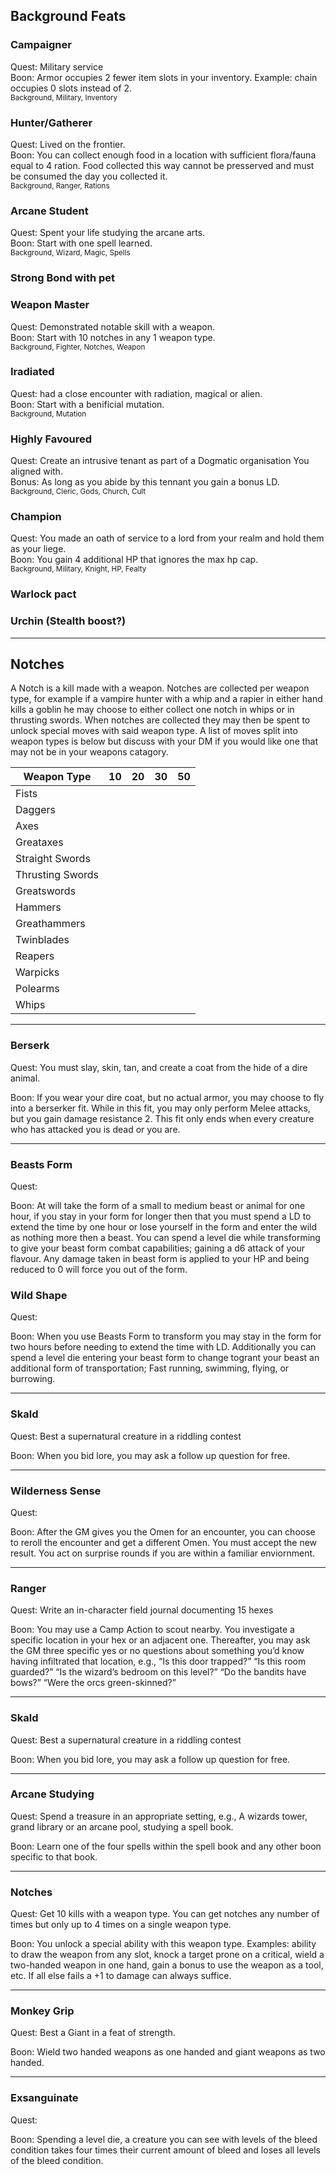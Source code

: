 ## Background Feats

### Campaigner
Quest: Military service  
Boon: Armor occupies 2 fewer item slots in your inventory. Example: chain occupies 0 slots instead of 2.  
<sub>Background, Military, Inventory</sub>

### Hunter/Gatherer
Quest: Lived on the frontier.  
Boon: You can collect enough food in a location with sufficient flora/fauna equal to 4 ration. Food collected this way cannot be presserved and must be consumed the day you collected it.  
<sub>Background, Ranger, Rations</sub>

### Arcane Student
Quest: Spent your life studying the arcane arts.  
Boon: Start with one spell learned.  
<sub>Background, Wizard, Magic, Spells</sub>

### Strong Bond with pet

### Weapon Master
Quest: Demonstrated notable skill with a weapon.  
Boon: Start with 10 notches in any 1 weapon type.  
<sub>Background, Fighter, Notches, Weapon</sub>

### Iradiated
Quest: had a close encounter with radiation, magical or alien.  
Boon: Start with a benificial mutation.  
<sub>Background, Mutation</sub>

### Highly Favoured
Quest: Create an intrusive tenant as part of a Dogmatic organisation You aligned with.  
Bonus: As long as you abide by this tennant you gain a bonus LD.  
<sub>Background, Cleric, Gods, Church, Cult</sub>

### Champion
Quest: You made an oath of service to a lord from your realm and hold them as your liege.  
Boon: You gain 4 additional HP that ignores the max hp cap.  
<sub>Background, Military, Knight, HP, Fealty</sub>

### Warlock pact

### Urchin (Stealth boost?)

___

## Notches
A Notch is a kill made with a weapon. Notches are collected per weapon type, for example if a vampire hunter with a whip and a rapier in either hand kills a goblin he may choose to either collect one notch in whips or in thrusting swords. When notches are collected they may then be spent to unlock special moves with said weapon type. A list of moves split into weapon types is below but discuss with your DM if you would like one that may not be in your weapons catagory.

| Weapon Type      | 10  | 20  | 30  | 50  |
| ---------------- | --- | --- | --- | --- |
| Fists            |     |     |     |     |
| Daggers          |     |     |     |     |
| Axes             |     |     |     |     |
| Greataxes        |     |     |     |     |
| Straight Swords  |     |     |     |     |
| Thrusting Swords |     |     |     |     |
| Greatswords      |     |     |     |     |
| Hammers          |     |     |     |     |
| Greathammers     |     |     |     |     |
| Twinblades       |     |     |     |     |
| Reapers          |     |     |     |     |
| Warpicks         |     |     |     |     |
| Polearms         |     |     |     |     |
| Whips            |     |     |     |     |

___

### Berserk

Quest: You must slay, skin, tan, and create a coat from the hide of a dire animal. 

Boon: If you wear your dire coat, but no actual armor, you may choose to fly into a berserker fit.  While in this fit, you may only perform Melee attacks, but you gain damage resistance 2. This fit only ends when every creature who has attacked you is dead or you are. 

___

### Beasts Form

Quest:

Boon: At will take the form of a small to medium beast or animal for one hour, if you stay in your form for longer then that you must spend a LD to extend the time by one hour or lose yourself in the form and enter the wild as nothing more then a beast. You can spend a level die while transforming to give your beast form combat capabilities; gaining a d6 attack of your flavour.
Any damage taken in beast form is applied to your HP and being reduced to 0 will force you out of the form.

### Wild Shape

Quest:

Boon: When you use Beasts Form to transform you may stay in the form for two hours before needing to extend the time with LD. Additionally you can spend a level die entering your beast form to change togrant your beast an additional form of transportation; Fast running, swimming, flying, or burrowing.

___

### Skald

Quest: Best a supernatural creature in a riddling contest

Boon: When you bid lore, you may ask a follow up question for free.

___

### Wilderness Sense
Quest:

Boon: After the GM gives you the Omen for an encounter, you can choose to reroll the encounter and get a different Omen. You must accept the new result. You act on surprise rounds if you are within a familiar enviornment.
___

### Ranger

Quest: Write an in-character field journal documenting 15 hexes

Boon: You may use a Camp Action to scout nearby. You investigate a specific location in your hex or an adjacent one. Thereafter, you may ask the GM three specific yes or no questions about something you’d know having infiltrated that location, e.g., “Is this door trapped?” “Is this room guarded?” “Is the wizard’s bedroom on this level?” “Do the bandits have bows?” “Were the orcs green-skinned?” 

___ 

### Skald

Quest: Best a supernatural creature in a riddling contest

Boon: When you bid lore, you may ask a follow up question for free.

___

### Arcane Studying

Quest: Spend a treasure in an appropriate setting, e.g., A wizards tower, grand library or an arcane pool, studying a spell book.

Boon: Learn one of the four spells within the spell book and any other boon specific to that book.

___

### Notches

Quest: Get 10 kills with a weapon type. You can get notches any number of times but only up to 4 times on a single weapon type.

Boon: You unlock a special ability with this weapon type. Examples: ability to draw the weapon from any slot, knock a target prone on a critical, wield a two-handed weapon in one hand, gain a bonus to use the weapon as a tool, etc. If all else fails a +1 to damage can always suffice.

___

### Monkey Grip

Quest: Best a Giant in a feat of strength.

Boon: Wield two handed weapons as one handed and giant weapons as two handed.

___

### Exsanguinate

Quest:

Boon: Spending a level die, a creature you can see with levels of the bleed condition takes four times their current amount of bleed and loses all levels of the bleed condition.
